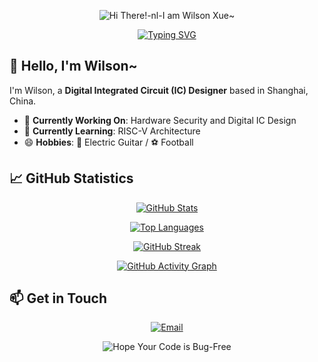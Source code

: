 <p align="center">
    <!-- https://github.com/kyechan99/capsule-render -->
    <img src="https://capsule-render.vercel.app/api?type=venom&height=300&color=timeAuto&text=Hi%20There!-nl-I%20am%20Wilson%20Xue~&textBg=false&fontColor=timeAuto&fontSize=70&theme=onedark" alt="Hi There!-nl-I am Wilson Xue~" title="Hi There!-nl-I am Wilson Xue~"/>
</p>

<p align="center">
    <!-- Typing SVG -->
    <a href="https://git.io/typing-svg">
        <img src="https://readme-typing-svg.demolab.com?font=Fira+Code&pause=1000&color=38C2FF&width=435&lines=Hey!+Nice+to+meet+you+here+%F0%9F%91%8B" alt="Typing SVG" title="Hey! Nice to meet you here 👋"/>
    </a>
</p>

## 👋 Hello, I'm Wilson~

I'm Wilson, a **Digital Integrated Circuit (IC) Designer** based in Shanghai, China.

- 🔭 **Currently Working On**: Hardware Security and Digital IC Design
- 🌱 **Currently Learning**: RISC-V Architecture
- 😄 **Hobbies**: 🎸 Electric Guitar / ⚽ Football

## 📈 GitHub Statistics

<p align="center">
    <!-- GitHub Stats -->
    <a href="https://github.com/anuraghazra/github-readme-stats">
        <img src="https://github-readme-stats.vercel.app/api?username=wilsonxue96&theme=transparent&show_icons=true&count_private=true&layout=compact" alt="GitHub Stats" title="GitHub Stats"/>
    </a>
</p>

<p align="center">
    <!-- Top Languages -->
    <a href="https://github.com/anuraghazra/github-readme-stats">
        <img src="https://github-readme-stats.vercel.app/api/top-langs/?username=wilsonxue96&theme=transparent&layout=compact&hide=Lua,Vim%20Script,Makefile" alt="Top Languages" title="Top Languages"/>
    </a>
</p>

<p align="center">
    <!-- GitHub Streak -->
    <a href="https://git.io/streak-stats">
        <img src="https://streak-stats.demolab.com?user=wilsonxue96&theme=transparent" alt="GitHub Streak" title="GitHub Streak"/>
    </a>
</p>

<p align="center">
    <!-- GitHub Activity Graph -->
    <a href="https://github.com/ashutosh00710/github-readme-activity-graph">
        <img src="https://github-readme-activity-graph.vercel.app/graph?username=wilsonxue96&theme=github-compact" alt="GitHub Activity Graph" title="GitHub Activity Graph"/>
    </a>
</p>


## 📫 Get in Touch

<p align="center">
    <a href="mailto:wilson_xue@outlook.com" target="_blank">
        <img src="https://img.shields.io/badge/Email-wilson_xue@outlook.com-38C2FF?style=for-the-badge&logo=Microsoft-Outlook&logoColor=white" alt="Email"/>
    </a>
    
</p>

<p align="center">
    <!-- Footer Capsule -->
    <img src="https://capsule-render.vercel.app/api?type=waving&height=300&color=timeAuto&text=Hope%20Your%20Code%20is%20Bug-Free&textBg=false&fontColor=timeAuto&fontSize=60&section=footer&theme=onedark" alt="Hope Your Code is Bug-Free" title="Hope Your Code is Bug-Free"/>
</p>
